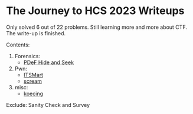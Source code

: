 # The Journey to HCS 2023 Writeups
Only solved 6 out of 22 problems. Still learning more and more about CTF. <br>
The write-up is finished.

Contents:
1. Forensics:
   - [PDeF Hide and Seek](./forensics/PDeF%20Hide%20and%20Seek)
2. Pwn:
   - [ITSMart](./pwn/ITSMart)
   - [scream](./pwn/scream)
3. misc:
   - [koecing](./misc/koecing)

Exclude: Sanity Check and Survey

